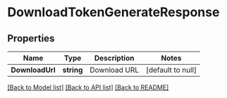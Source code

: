 # DownloadTokenGenerateResponse

## Properties
Name | Type | Description | Notes
------------ | ------------- | ------------- | -------------
**DownloadUrl** | **string** | Download URL | [default to null]

[[Back to Model list]](../README.md#documentation-for-models) [[Back to API list]](../README.md#documentation-for-api-endpoints) [[Back to README]](../README.md)

